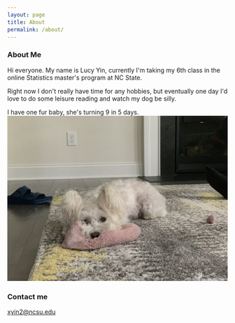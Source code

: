 ```yaml
---
layout: page
title: About
permalink: /about/
---
```


### About Me

Hi everyone. My name is Lucy Yin, currently I'm taking my 6th class in the online Statistics master's program at NC State. 

Right now I don't really have time for any hobbies, but eventually one day I'd love to do some leisure reading and watch my dog be silly. 

I have one fur baby, she's turning 9 in 5 days.  
![](images/IMG_0831.jpg)

### Contact me

[xyin2@ncsu.edu](mailto:xyin2@ncsu.edu)
